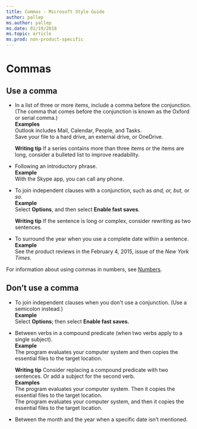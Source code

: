 ```yaml
---
title: Commas - Microsoft Style Guide
author: pallep
ms.author: pallep
ms.date: 01/19/2018
ms.topic: article
ms.prod: non-product-specific
---
```


# Commas

## Use a comma

  - In
    a list of three or more items, include a comma before the conjunction.
    (The comma that comes before the conjunction is known as the Oxford or
    serial comma.)<br />
    **Examples**  
    Outlook includes Mail, Calendar, People, and Tasks.  
    Save your file to a hard drive, an external drive, or OneDrive.

    **Writing tip** If a series contains more than three items or the items are long, consider a bulleted list to improve readability.

  - Following an introductory phrase. <br />
    **Example** <br />With the Skype app, you can call any phone.

  - To join independent clauses with a conjunction, such as *and, or, but,* or *so.*<br />
    **Example** <br />Select **Options**, and then select **Enable fast saves**.

    **Writing tip** If the sentence is long or complex, consider rewriting as two sentences.

  - To surround the year when you use a complete date within a sentence.<br />
    **Example** <br />See the product reviews in the February 4, 2015, issue of the *New York Times.*

For information about using commas in numbers, see [Numbers](~/numbers.md).

## Don’t use a comma

  - To join independent clauses when you don't use a conjunction. (Use a semicolon instead.)<br />
    **Example** <br />Select **Options**; then select **Enable fast saves.**

  - Between verbs in a compound predicate (when two verbs apply to a single subject).<br />
    **Example** <br />The program evaluates your computer system and then copies the essential files to the target location. 

    **Writing tip** Consider replacing a compound predicate with two sentences. Or add a subject for the second verb.<br />
    **Examples**  
    The program evaluates your computer system. Then it copies the essential files to the target location.  
    The program evaluates your computer system, and then it copies the essential files to the target location. 

  - Between the month and the year when a specific date isn’t mentioned.
